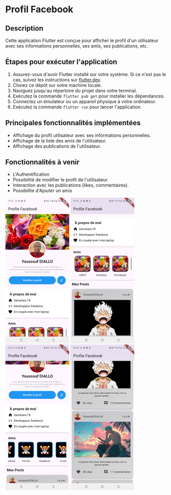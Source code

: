 # Profil Facebook

## Description
Cette application Flutter est conçue pour afficher le profil d'un utilisateur avec ses informations personnelles, ses amis, ses publications, etc.

## Étapes pour exécuter l'application
1. Assurez-vous d'avoir Flutter installé sur votre système. Si ce n'est pas le cas, suivez les instructions sur [flutter.dev](https://flutter.dev/docs/get-started/install).
2. Clonez ce dépôt sur votre machine locale.
3. Naviguez jusqu'au répertoire du projet dans votre terminal.
4. Exécutez la commande `flutter pub get` pour installer les dépendances.
5. Connectez un émulateur ou un appareil physique à votre ordinateur.
6. Exécutez la commande `flutter run` pour lancer l'application.

## Principales fonctionnalités implémentées
- Affichage du profil utilisateur avec ses informations personnelles.
- Affichage de la liste des amis de l'utilisateur.
- Affichage des publications de l'utilisateur.

## Fonctionnalités à venir
- L'Authentification
- Possibilité de modifier le profil de l'utilisateur.
- Interaction avec les publications (likes, commentaires).
- Possibilite d'Ajouter un amis

<img src="assets/images/Screenshot/Screenshot_20240602-015614.jpg" alt="Application en execution" width="200"/>
<img src="assets/images/Screenshot/Screenshot_20240602-015630.jpg" alt="Application en execution" width="200"/>
<img src="assets/images/Screenshot/Screenshot_20240602-020345.jpg" alt="Application en execution" width="200"/>
<img src="assets/images/Screenshot/Screenshot_20240602-020359.jpg" alt="Application en execution" width="200"/>
